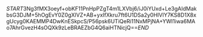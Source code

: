 $START$3Ng3fMX3oeyf+obKF11PnHpPZgT4m1LXVbj6/iJ0iYUxd+Le3gAIdMakbsG3DJM+5hOgEvY0Z0gXlVZ+AB+yxIfXkru7ft6U1DSa2y0HIVlY7KS8D1X8xgUcyg0KAEMMP4DwKnESkpcS/P56psk6UTiQeRi11NxMPjNA+YWI1iwa6MAo7AhrGvezH4sOQXk9zLeBRAEZbG4Q6aiHTNicjQ==$END$